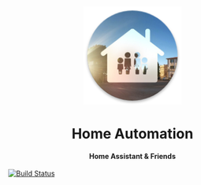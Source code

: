 <p align="center">
	<img src="supporting_files/icon.png" width="200">
	<h1 align=center>Home Automation</h1>
	<h4 align=center>Home Assistant & Friends</h4>
</p>

[![Build Status](https://travis-ci.org/eliseomartelli/ParentsHomeAutomation.svg?branch=master)](https://travis-ci.org/eliseomartelli/ParentsHomeAutomation)
